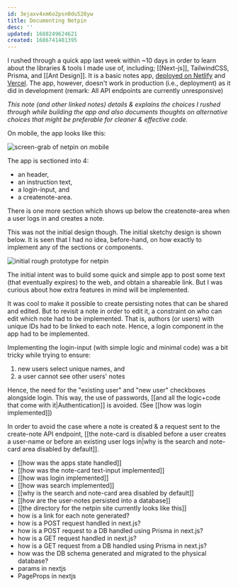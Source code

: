 ```yaml
---
id: 3ejaxv4xm6o2psn0du528yw
title: Documenting Netpin
desc: ''
updated: 1688249624621
created: 1686741481395
---
```


I rushed through a quick app last week within ~10 days in order to learn about the libraries & tools I made use of, including; [[Next-js]], TailwindCSS, Prisma, and [[Ant Design]]. It is a basic notes app, [deployed on Netlify](https://netpin.netlify.app/) and [Vercel](https://netpin-0-1-1.vercel.app/). The app, however, doesn't work in production (i.e., deployment) as it did in development (remark: All API endpoints are currently unresponsive)

_This note (and other linked notes) details & explains the choices I rushed through while building the app and also documents thoughts on alternative choices that might be preferable for cleaner & effective code._

On mobile, the app looks like this:  

![screen-grab of netpin on mobile](/assets/images/image.png)  

The app is sectioned into 4:
- an header,
- an instruction text,
- a login-input, and
- a createnote-area.  

There is one more section which shows up below the createnote-area when a user logs in and creates a note.  

This was not the initial design though. The initial sketchy design is shown below. It is seen that I had no idea, before-hand, on how exactly to implement any of the sections or components.    

![initial rough prototype for netpin](/assets/images/image-1.png)

The initial intent was to build some quick and simple app to post some text (that eventually expires) to the web, and obtain a shareable link. But I was curious about how extra features in mind will be implemented.

It was cool to make it possible to create persisting notes that can be shared and edited. But to revisit a note in order to edit it, a constraint on who can edit which note had to be implemented. That is, authors (or users) with unique IDs had to be linked to each note. Hence, a login component in the app had to be implemented.

Implementing the login-input (with simple logic and minimal code) was a bit tricky while trying to ensure:  
1. new users select unique names, and  
2. a user cannot see other users' notes  

Hence, the need for the "existing user" and "new user" checkboxes alongside login. This way, the use of passwords, [[and all the logic+code that come with it|Authentication]] is avoided. (See [[how was login implemented]])

In order to avoid the case where a note is created & a request sent to the create-note API endpoint, [[the note-card is disabled before a user creates a user-name or before an existing user logs in|why is the search and note-card area disabled by default]].

- [[how was the apps state handled]]
- [[how was the note-card text-input implemented]]
- [[how was login implemented]]
- [[how was search implemented]]
- [[why is the search and note-card area disabled by default]]
- [[how are the user-notes persisted into a database]]
- [[the directory for the netpin site currently looks like this]]
- how is a link for each note generated?
- how is a POST request handled in next.js?  
- how is a POST request to a DB handled using Prisma in next.js?  
- how is a GET request handled in next.js?  
- how is a GET request from a DB handled using Prisma in next.js?  
- how was the DB schema generated and migrated to the physical database?
- params in nextjs
- PageProps in nextjs

